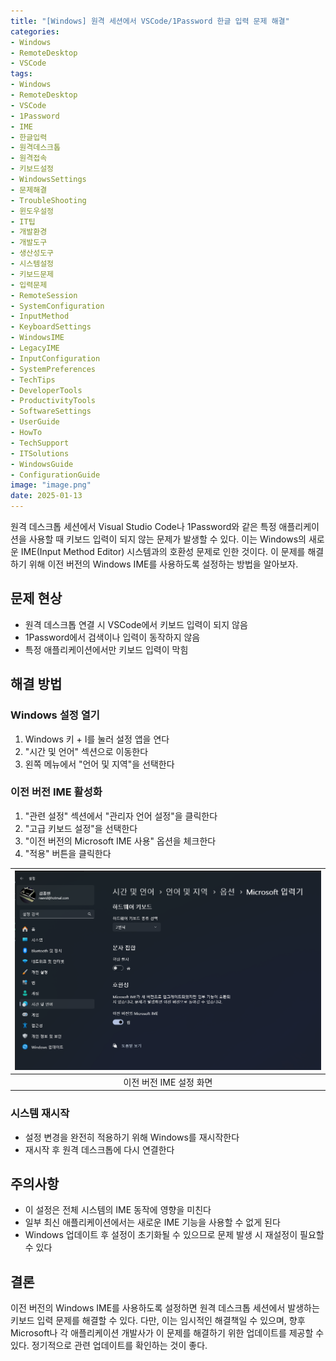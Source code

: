 ```yaml
---
title: "[Windows] 원격 세션에서 VSCode/1Password 한글 입력 문제 해결"
categories:
- Windows
- RemoteDesktop
- VSCode
tags:
- Windows
- RemoteDesktop
- VSCode
- 1Password
- IME
- 한글입력
- 원격데스크톱
- 원격접속
- 키보드설정
- WindowsSettings
- 문제해결
- TroubleShooting
- 윈도우설정
- IT팁
- 개발환경
- 개발도구
- 생산성도구
- 시스템설정
- 키보드문제
- 입력문제
- RemoteSession
- SystemConfiguration
- InputMethod
- KeyboardSettings
- WindowsIME
- LegacyIME
- InputConfiguration
- SystemPreferences
- TechTips
- DeveloperTools
- ProductivityTools
- SoftwareSettings
- UserGuide
- HowTo
- TechSupport
- ITSolutions
- WindowsGuide
- ConfigurationGuide
image: "image.png"
date: 2025-01-13
---
```


원격 데스크톱 세션에서 Visual Studio Code나 1Password와 같은 특정 애플리케이션을 사용할 때 키보드 입력이 되지 않는 문제가 발생할 수 있다. 이는 Windows의 새로운 IME(Input Method Editor) 시스템과의 호환성 문제로 인한 것이다. 이 문제를 해결하기 위해 이전 버전의 Windows IME를 사용하도록 설정하는 방법을 알아보자.

## 문제 현상

- 원격 데스크톱 연결 시 VSCode에서 키보드 입력이 되지 않음
- 1Password에서 검색이나 입력이 동작하지 않음
- 특정 애플리케이션에서만 키보드 입력이 막힘

## 해결 방법

### Windows 설정 열기

1. Windows 키 + I를 눌러 설정 앱을 연다
2. "시간 및 언어" 섹션으로 이동한다
3. 왼쪽 메뉴에서 "언어 및 지역"을 선택한다

### 이전 버전 IME 활성화

1. "관련 설정" 섹션에서 "관리자 언어 설정"을 클릭한다
2. "고급 키보드 설정"을 선택한다
3. "이전 버전의 Microsoft IME 사용" 옵션을 체크한다
4. "적용" 버튼을 클릭한다

|![Windows IME 설정 화면](image.png)|
|:---:|
|이전 버전 IME 설정 화면|

### 시스템 재시작

- 설정 변경을 완전히 적용하기 위해 Windows를 재시작한다
- 재시작 후 원격 데스크톱에 다시 연결한다

## 주의사항

- 이 설정은 전체 시스템의 IME 동작에 영향을 미친다
- 일부 최신 애플리케이션에서는 새로운 IME 기능을 사용할 수 없게 된다
- Windows 업데이트 후 설정이 초기화될 수 있으므로 문제 발생 시 재설정이 필요할 수 있다

## 결론

이전 버전의 Windows IME를 사용하도록 설정하면 원격 데스크톱 세션에서 발생하는 키보드 입력 문제를 해결할 수 있다. 다만, 이는 임시적인 해결책일 수 있으며, 향후 Microsoft나 각 애플리케이션 개발사가 이 문제를 해결하기 위한 업데이트를 제공할 수 있다. 정기적으로 관련 업데이트를 확인하는 것이 좋다.
